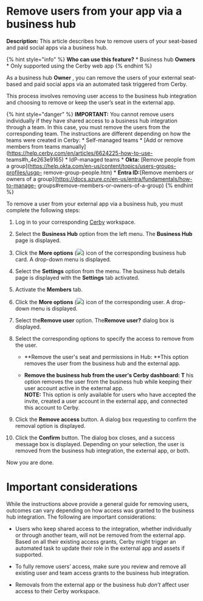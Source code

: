 # Remove users from your app via a business hub

**Description:** This article describes how to remove users of your seat-based and paid social apps via a business hub.

{% hint style="info" %} **Who can use this feature?** * Business hub
**Owners** * Only supported using the Cerby web app {% endhint %}

As a business hub **Owner** , you can remove the users of your external seat-
based and paid social apps via an automated task triggered from Cerby.

This process involves removing user access to the business hub integration and
choosing to remove or keep the user’s seat in the external app.

{% hint style="danger" %} **IMPORTANT:** You cannot remove users individually
if they have shared access to a business hub integration through a team. In
this case, you must remove the users from the corresponding team. The
instructions are different depending on how the teams were created in Cerby: *
Self-managed teams * [Add or remove members from teams
manually](https://help.cerby.com/en/articles/6624225-how-to-use-
teams#h_4e263e9165) * IdP-managed teams * **Okta:** [Remove people from a
group](https://help.okta.com/en-us/content/topics/users-groups-profiles/usgp-
remove-group-people.htm) * **Entra ID:**[Remove members or owners of a
group](https://docs.azure.cn/en-us/entra/fundamentals/how-to-manage-
groups#remove-members-or-owners-of-a-group) {% endhint %}

To remove a user from your external app via a business hub, you must complete
the following steps:

  1. Log in to your corresponding [Cerby](https://app.cerby.com/) workspace.

  2. Select the **Business Hub** option from the left menu. The **Business Hub** page is displayed.

  3. Click the **More options** (![](https://downloads.intercomcdn.com/i/o/pc0ldyqu/1459426962/3a92e9b609b0a48302efbe8e7718/AD_4nXf_iipjK0DNaXh6iPZGpoBtZww8BvSGW5pn6G-dsBoV3kNHCIktwXQqj5kyWA4ebWu4ehUKBf5lP1u73VKpD-1GYd9S9yqGK2gbNAx22nQZO8Kjwt56vibgfcZo_tLnDuw6Nr7p?expires=1743930000&signature=8b854ca269232dddb5d7924a5242051491c2fb46fcf444030e5a691864caa5a4&req=dSQiH818m4hZW%2FMW3Hu4getyg%2FpoMH%2Bok60mfEwY0BbK%2BvMboA25O4OzvkvT%0Abw%3D%3D%0A)) icon of the corresponding business hub card. A drop-down menu is displayed.

  4. Select the **Settings** option from the menu. The business hub details page is displayed with the **Settings** tab activated.

  5. Activate the **Members** tab.

  6. Click the **More options** (![](https://downloads.intercomcdn.com/i/o/pc0ldyqu/1459426962/3a92e9b609b0a48302efbe8e7718/AD_4nXf_iipjK0DNaXh6iPZGpoBtZww8BvSGW5pn6G-dsBoV3kNHCIktwXQqj5kyWA4ebWu4ehUKBf5lP1u73VKpD-1GYd9S9yqGK2gbNAx22nQZO8Kjwt56vibgfcZo_tLnDuw6Nr7p?expires=1743930000&signature=8b854ca269232dddb5d7924a5242051491c2fb46fcf444030e5a691864caa5a4&req=dSQiH818m4hZW%2FMW3Hu4getyg%2FpoMH%2Bok60mfEwY0BbK%2BvMboA25O4OzvkvT%0Abw%3D%3D%0A)) icon of the corresponding user. A drop-down menu is displayed.

  7. Select the**Remove user** option. The**Remove user?** dialog box is displayed.

  8. Select the corresponding options to specify the access to remove from the user. 

     * **Remove the user's seat and permissions in <app name> Hub: **This option removes the user from the business hub and the external app. 

     * **Remove the business hub from the user's Cerby dashboard: T** his option removes the user from the business hub while keeping their user account active in the external app.  
​**NOTE:** This option is only available for users who have accepted the
invite, created a user account in the external app, and connected this account
to Cerby.

  9. Click the **Remove access** button. A dialog box requesting to confirm the removal option is displayed.

  10. Click the **Confirm** button. The dialog box closes, and a success message box is displayed. Depending on your selection, the user is removed from the business hub integration, the external app, or both.

Now you are done.

# **Important considerations**

While the instructions above provide a general guide for removing users,
outcomes can vary depending on how access was granted to the business hub
integration. The following are important considerations:

  * Users who keep shared access to the integration, whether individually or through another team, will not be removed from the external app. Based on all their existing access grants, Cerby might trigger an automated task to update their role in the external app and assets if supported.

  * To fully remove users’ access, make sure you review and remove all existing user and team access grants to the business hub integration.

  * Removals from the external app or the business hub _don’t_ affect user access to their Cerby workspace. 


